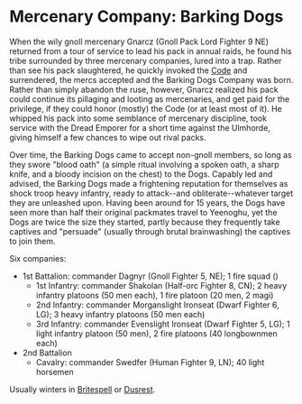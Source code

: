 # Mercenary Company: Barking Dogs
When the wily gnoll mercenary Gnarcz (Gnoll Pack Lord Fighter 9 NE) returned from a tour of service to lead his pack in annual raids, he found his tribe surrounded by three mercenary companies, lured into a trap. Rather than see his pack slaughtered, he quickly invoked the [Code](../MercCompanies/Code.md) and surrendered, the mercs accepted and the Barking Dogs Company was born. Rather than simply abandon the ruse, however, Gnarcz realized his pack could continue its pillaging and looting as mercenaries, and get paid for the privilege, if they could honor (mostly) the Code (or at least most of it). He whipped his pack into some semblance of mercenary discipline, took service with the Dread Emporer for a short time against the Ulmhorde, giving himself a few chances to wipe out rival packs.

Over time, the Barking Dogs came to accept non-gnoll members, so long as they swore "blood oath" (a simple ritual involving a spoken oath, a sharp knife, and a bloody incision on the chest) to the Dogs. Capably led and advised, the Barking Dogs made a frightening reputation for themselves as shock troop heavy infantry, ready to attack--and obliterate--whatever target they are unleashed upon. Having been around for 15 years, the Dogs have seen more than half their original packmates travel to Yeenoghu, yet the Dogs are twice the size they started, partly because they frequently take captives and "persuade" (usually through brutal brainwashing) the captives to join them.

Six companies:
* 1st Battalion: commander Dagnyr (Gnoll Fighter 5, NE); 1 fire squad ()
    * 1st Infantry: commander Shakolan (Half-orc Fighter 8, CN); 2 heavy infantry platoons (50 men each), 1 fire platoon (20 men, 2 magi)
    * 2nd Infantry: commander Morganslight Ironseat (Dwarf Fighter 6, LG); 3 heavy infantry platoons (50 men each)
    * 3rd Infantry: commander Evenslight Ironseat (Dwarf Fighter 5, LG); 1 light infantry platoon (50 men), 2 fire platoons (40 longbownmen each)
* 2nd Battalion
    * Cavalry: commander Swedfer (Human Fighter 9, LN); 40 light horsemen

Usually winters in [Britespell](/Cities/Britespell.md) or [Dusrest](/Cities/Dusrest.md).
